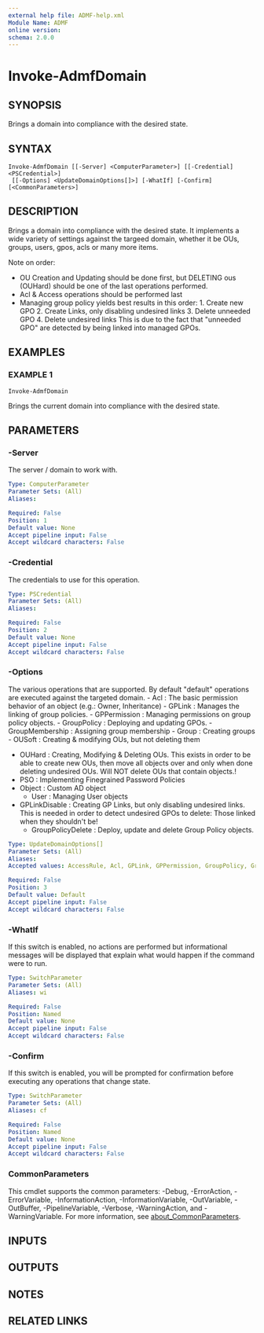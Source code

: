 ```yaml
---
external help file: ADMF-help.xml
Module Name: ADMF
online version:
schema: 2.0.0
---
```


# Invoke-AdmfDomain

## SYNOPSIS
Brings a domain into compliance with the desired state.

## SYNTAX

```
Invoke-AdmfDomain [[-Server] <ComputerParameter>] [[-Credential] <PSCredential>]
 [[-Options] <UpdateDomainOptions[]>] [-WhatIf] [-Confirm] [<CommonParameters>]
```

## DESCRIPTION
Brings a domain into compliance with the desired state.
It implements a wide variety of settings against the targeed domain,
whether it be OUs, groups, users, gpos, acls or many more items.

Note on order:
- OU Creation and Updating should be done first, but DELETING ous (OUHard) should be one of the last operations performed.
- Acl & Access operations should be performed last
- Managing group policy yields best results in this order:
  1.
Create new GPO
  2.
Create Links, only disabling undesired links
  3.
Delete unneeded GPO
  4.
Delete undesired links
  This is due to the fact that "unneeded GPO" are detected by being linked into managed GPOs.

## EXAMPLES

### EXAMPLE 1
```
Invoke-AdmfDomain
```

Brings the current domain into compliance with the desired state.

## PARAMETERS

### -Server
The server / domain to work with.

```yaml
Type: ComputerParameter
Parameter Sets: (All)
Aliases:

Required: False
Position: 1
Default value: None
Accept pipeline input: False
Accept wildcard characters: False
```

### -Credential
The credentials to use for this operation.

```yaml
Type: PSCredential
Parameter Sets: (All)
Aliases:

Required: False
Position: 2
Default value: None
Accept pipeline input: False
Accept wildcard characters: False
```

### -Options
The various operations that are supported.
By default "default" operations are executed against the targeted domain.
  	- Acl : The basic permission behavior of an object (e.g.: Owner, Inheritance)
  	- GPLink : Manages the linking of group policies.
  	- GPPermission : Managing permissions on group policy objects.
  	- GroupPolicy : Deploying and updating GPOs.
  	- GroupMembership : Assigning group membership
  	- Group : Creating groups
  	- OUSoft : Creating & modifying OUs, but not deleting them
- OUHard : Creating, Modifying & Deleting OUs.
This exists in order to be able to create
		   new OUs, then move all objects over and only when done deleting undesired OUs.
		   Will NOT delete OUs that contain objects.!
- PSO : Implementing Finegrained Password Policies
- Object : Custom AD object
  	- User : Managing User objects
- GPLinkDisable : Creating GP Links, but only disabling undesired links.
				  This is needed in order to detect undesired GPOs to delete:
				  Those linked when they shouldn't be!
  	- GroupPolicyDelete : Deploy, update and delete Group Policy objects.

```yaml
Type: UpdateDomainOptions[]
Parameter Sets: (All)
Aliases:
Accepted values: AccessRule, Acl, GPLink, GPPermission, GroupPolicy, GroupMembership, Group, OUSoft, OUHard, PSO, Security, User, AllContent, GPLinkDisable, AllLinks, GroupPolicyDelete, AllGP, Object, Default, All

Required: False
Position: 3
Default value: Default
Accept pipeline input: False
Accept wildcard characters: False
```

### -WhatIf
If this switch is enabled, no actions are performed but informational messages will be displayed that explain what would happen if the command were to run.

```yaml
Type: SwitchParameter
Parameter Sets: (All)
Aliases: wi

Required: False
Position: Named
Default value: None
Accept pipeline input: False
Accept wildcard characters: False
```

### -Confirm
If this switch is enabled, you will be prompted for confirmation before executing any operations that change state.

```yaml
Type: SwitchParameter
Parameter Sets: (All)
Aliases: cf

Required: False
Position: Named
Default value: None
Accept pipeline input: False
Accept wildcard characters: False
```

### CommonParameters
This cmdlet supports the common parameters: -Debug, -ErrorAction, -ErrorVariable, -InformationAction, -InformationVariable, -OutVariable, -OutBuffer, -PipelineVariable, -Verbose, -WarningAction, and -WarningVariable. For more information, see [about_CommonParameters](http://go.microsoft.com/fwlink/?LinkID=113216).

## INPUTS

## OUTPUTS

## NOTES

## RELATED LINKS
